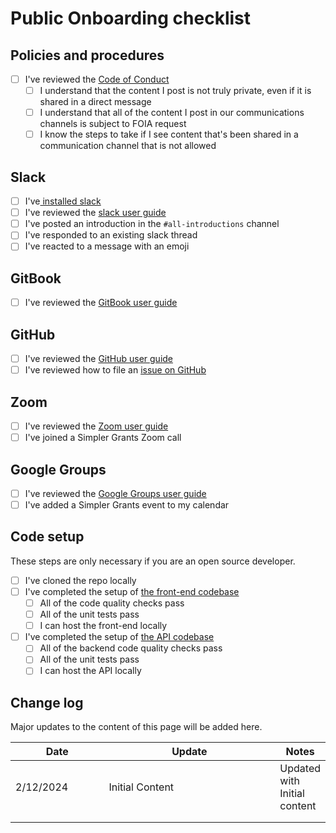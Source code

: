 # Public Onboarding checklist

## Policies and procedures <a href="#policies-and-procedures" id="policies-and-procedures"></a>

* [ ] I've reviewed the [Code of Conduct](policies-and-guidelines/code-of-conduct.md) ​
  * [ ] I understand that the content I post  is not truly private, even if it is shared in a direct message
  * [ ] I understand that all of the content I post in our communications channels is subject to FOIA request
  * [ ] I know the steps to take if I see content that's been shared in a communication channel that is not allowed

## Slack

* [ ] I've[ installed slack](../communication-channels/slack-community-chat/installing-slack.md)
* [ ] I've reviewed the ​[slack user guide](../communication-channels/slack-community-chat/)
* [ ] I've posted an introduction in the `#all-introductions` channel
* [ ] I've responded to an existing slack thread
* [ ] I've reacted to a message with an emoji

## GitBook <a href="#gitbook" id="gitbook"></a>

* [ ] I've reviewed the ​[GitBook user guide](../communication-channels/gitbook-public-wiki.md)

## GitHub <a href="#github" id="github"></a>

* [ ] I've reviewed the ​[GitHub user guide](../../contributing/development/github-code.md)
* [ ] I've reviewed how to file an [issue on GitHub](../communication-channels/github-planning/)

## Zoom <a href="#github" id="github"></a>

* [ ] I've reviewed the [Zoom user guide](../communication-channels/zoom-public-meetings.md)
* [ ] I've joined a Simpler Grants Zoom call

## Google Groups <a href="#github" id="github"></a>

* [ ] I've reviewed the [Google Groups user guide](../communication-channels/google-groups-calendar-community-forum.md)
* [ ] I've added a Simpler Grants event to my calendar

## Code setup

These steps are only necessary if you are an open source developer.

* [ ] I've cloned the repo locally
* [ ] I've completed the setup of [the front-end codebase](https://github.com/HHS/simpler-grants-gov/tree/main/frontend#overview)
  * [ ] All of the code quality checks pass
  * [ ] All of the unit tests pass
  * [ ] I can host the front-end locally
* [ ] I've completed the setup of [the API codebase](https://github.com/HHS/simpler-grants-gov/tree/main/api#application-documentation)
  * [ ] All of the backend code quality checks pass
  * [ ] All of the unit tests pass
  * [ ] I can host the API locally

## Change log

Major updates to the content of this page will be added here.

<table><thead><tr><th width="156">Date</th><th width="349">Update</th><th>Notes</th></tr></thead><tbody><tr><td>2/12/2024</td><td>Initial Content</td><td>Updated with Initial content</td></tr><tr><td></td><td></td><td></td></tr><tr><td></td><td></td><td></td></tr></tbody></table>
